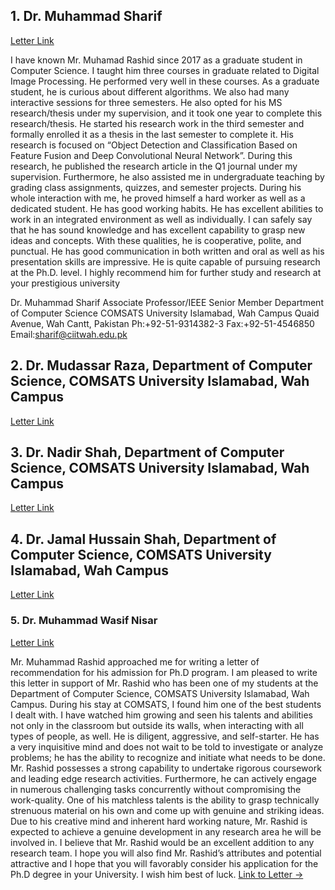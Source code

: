 ## 1. Dr. Muhammad Sharif
<a href='https://github.com/rashidrao-pk/Recommendations/blob/main/Recommendation%20Letter%201%20Dr%20Sharif.pdf' > Letter Link </a>

I have known Mr. Muhamad Rashid since 2017 as a graduate student in 
Computer Science. I taught him three courses in graduate related to Digital 
Image Processing. He performed very well in these courses. As a graduate 
student, he is curious about different algorithms. We also had many 
interactive sessions for three semesters.
He also opted for his MS research/thesis under my supervision, and it took 
one year to complete this research/thesis. He started his research work in 
the third semester and formally enrolled it as a thesis in the last semester 
to complete it. His research is focused on “Object Detection and 
Classification Based on Feature Fusion and Deep Convolutional Neural 
Network”. During this research, he published the research article in the Q1 
journal under my supervision. Furthermore, he also assisted me in 
undergraduate teaching by grading class assignments, quizzes, and 
semester projects.
During his whole interaction with me, he proved himself a hard worker as 
well as a dedicated student. He has good working habits. He has excellent 
abilities to work in an integrated environment as well as individually. I can 
safely say that he has sound knowledge and has excellent capability to 
grasp new ideas and concepts. With these qualities, he is cooperative, 
polite, and punctual. He has good communication in both written and oral 
as well as his presentation skills are impressive. He is quite capable of 
pursuing research at the Ph.D. level. I highly recommend him for further 
study and research at your prestigious university

Dr. Muhammad Sharif
Associate Professor/IEEE Senior Member
Department of Computer Science
COMSATS University Islamabad, Wah Campus
Quaid Avenue, Wah Cantt, Pakistan
Ph:+92-51-9314382-3
Fax:+92-51-4546850
Email:sharif@ciitwah.edu.pk

## 2. Dr. Mudassar Raza, Department of Computer Science, COMSATS University Islamabad, Wah Campus
<a href='https://github.com/rashidrao-pk/Recommendations/blob/main/Recommendation%20Letter%202%20Dr%20Mudassar.pdf' > Letter Link </a>

## 3. Dr. Nadir Shah, Department of Computer Science, COMSATS University Islamabad, Wah Campus
<a href='https://github.com/rashidrao-pk/Recommendations/blob/main/Recommendation%20Letter%203%20Dr%20Nadir%20Shah%20.pdf' > Letter Link </a>

## 4. Dr. Jamal Hussain Shah, Department of Computer Science, COMSATS University Islamabad, Wah Campus
<a href='https://github.com/rashidrao-pk/Recommendations/blob/main/Recommendation%20Letter%204%20Dr%20Jamal%20.pdf' > Letter Link </a>

### 5. Dr. Muhammad Wasif Nisar
<a href='https://github.com/rashidrao-pk/Recommendations/blob/main/Recommendation%20Letter%205%20Dr%20Wasif%20.pdf' > Letter Link </a>

Mr. Muhammad Rashid approached me for writing a letter of recommendation 
for his admission for Ph.D program. I am pleased to write this letter in support of 
Mr. Rashid who has been one of my students at the Department of Computer 
Science, COMSATS University Islamabad, Wah Campus. 
During his stay at COMSATS, I found him one of the best students I dealt with. I 
have watched him growing and seen his talents and abilities not only in the 
classroom but outside its walls, when interacting with all types of people, as well. 
He is diligent, aggressive, and self-starter. He has a very inquisitive mind and does 
not wait to be told to investigate or analyze problems; he has the ability to 
recognize and initiate what needs to be done. Mr. Rashid possesses a strong 
capability to undertake rigorous coursework and leading edge research activities. 
Furthermore, he can actively engage in numerous challenging tasks concurrently
without compromising the work-quality.
One of his matchless talents is the ability to grasp technically strenuous material 
on his own and come up with genuine and striking ideas. Due to his creative mind 
and inherent hard working nature, Mr. Rashid is expected to achieve a genuine 
development in any research area he will be involved in.
I believe that Mr. Rashid would be an excellent addition to any research team. I 
hope you will also find Mr. Rashid’s attributes and potential attractive and I hope 
that you will favorably consider his application for the Ph.D degree in your 
University.
I wish him best of luck.
<a href=''> Link to Letter -> </a>
